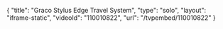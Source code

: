 {
    "title": "Graco Stylus Edge Travel System",
    "type": "solo",
    "layout": "iframe-static",
    "videoId": "110010822",
    "url": "\/tvpembed\/110010822"
}